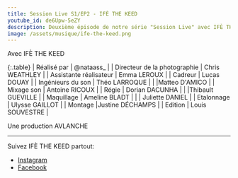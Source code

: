 ```yaml
---
title: Session Live S1/EP2 - IFÈ THE KEED
youtube_id: de6Upw-5eZY
description: Deuxième épisode de notre série "Session Live" avec IFÈ THE KEED. Cette série vise à faire découvrir de nouveaux artistes dans des univers musicaux variés. 
image: /assets/musique/ife-the-keed.png
---
```

Avec             IFÈ THE KEED


{:.table}
| Réalisé par | @nataass_ |
| Directeur de la photographie | Chris WEATHLEY |
| Assistante réalisateur         | Emma LEROUX |
| Cadreur                        | Lucas DOUAY |
| Ingénieurs du son              | Théo LARROQUE |
|                                 |Matteo D'AMICO |
| Mixage son                     | Antoine RICOUX |
| Régie                           | Dorian DACUNHA |
|                                 |Thibault GUEVILLE |
| Maquillage                     | Ameline BLADT |
|                                | Juliette DANIEL |
| Etalonnage                     | Ulysse GAILLOT |
| Montage                        |Justine DÉCHAMPS |
| Edition                         | Louis SOUVESTRE |

Une production      AVLANCHE 

----

Suivez IFÈ THE KEED partout:  


* [Instagram ](https://www.instagram.com/0rangevelours/)
* [Facebook](https://www.facebook.com/tagutetbizu/)
